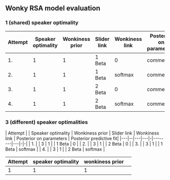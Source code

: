 ## Wonky RSA model evaluation


### 1 (shared) speaker optimality 

| Attempt | Speaker optimality | Wonkiness prior | Slider link | Wonkiness link | Posterior on parameters | Posterior predictive fit|
|----|---|-----------|---|-|-- |--|
| 1.  | 1 | 1  | 1 Beta | 0 | comments|  comments| 
| 2.  | 1 | 1  | 1 Beta | softmax |  comments|  comments| 
| 3.  | 1 | 1  | 2 Beta | 0 |  comments|  comments| 
| 4.  | 1 | 1  | 2 Beta | softmax |  comments|  comments| 
 

### 3 (different) speaker optimalities

| Attempt | | Speaker optimality | Wonkiness prior | Slider link | Wonkiness link | Posterior on parameters | Posterior predictive fit|
|---|--|---|---|-|--------|---|-|-|
| 1. |  | 3 | 1 | | 1 Beta | 0 | 
| 2. |  | 3 | 1 | | 2 Beta | 0 | 
| 3. |  | 3 | 1 | | 1 Beta | softmax |
| 4. |  | 3 | 1 | | 2 Beta | softmax | 

| Attempt        | speaker optimality           | wonkiness prior  |  |
| ------------| ----------| ----------| --|
| 1 | 1 | 1 | |
